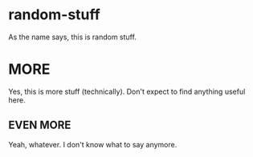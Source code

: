 # random-stuff
As the name says, this is random stuff.
# MORE
Yes, this is more stuff (technically). Don't expect to find anything useful here.
## EVEN MORE
Yeah, whatever. I don't know what to say anymore.
